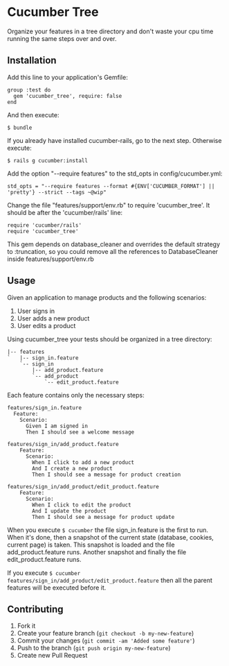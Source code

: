 # Cucumber Tree

Organize your features in a tree directory and don't waste your cpu time running the same steps over and over.

## Installation

Add this line to your application's Gemfile:

    group :test do
      gem 'cucumber_tree', require: false
    end

And then execute:

    $ bundle

If you already have installed cucumber-rails, go to the next step. Otherwise execute:

    $ rails g cucumber:install

Add the option "--require features" to the std_opts in config/cucumber.yml:

    std_opts = "--require features --format #{ENV['CUCUMBER_FORMAT'] || 'pretty'} --strict --tags ~@wip"

Change the file "features/support/env.rb" to require 'cucumber_tree'. It should be after the 'cucumber/rails' line:

    require 'cucumber/rails'
    require 'cucumber_tree'

This gem depends on database_cleaner and overrides the default strategy to :truncation, so you could remove all the references to DatabaseCleaner inside features/support/env.rb

## Usage

Given an application to manage products and the following scenarios:

1. User signs in
2. User adds a new product
3. User edits a product

Using cucumber_tree your tests should be organized in a tree directory:

```
|-- features
`   |-- sign_in.feature
    `-- sign_in
        |-- add_product.feature
        `-- add_product
            `-- edit_product.feature
```

Each feature contains only the necessary steps:

    features/sign_in.feature
      Feature:
        Scenario:
          Given I am signed in
          Then I should see a welcome message

    features/sign_in/add_product.feature
        Feature:
          Scenario:
            When I click to add a new product
            And I create a new product
            Then I should see a message for product creation

    features/sign_in/add_product/edit_product.feature
        Feature:
          Scenario:
            When I click to edit the product
            And I update the product
            Then I should see a message for product update

When you execute `$ cucumber` the file sign_in.feature is the first to run. When it's done, then a snapshot of the current state (database, cookies, current page) is taken. This snapshot is loaded and the file add_product.feature runs. Another snapshot and finally the file edit_product.feature runs.

If you execute `$ cucumber features/sign_in/add_product/edit_product.feature` then all the parent features will be executed before it.

## Contributing

1. Fork it
2. Create your feature branch (`git checkout -b my-new-feature`)
3. Commit your changes (`git commit -am 'Added some feature'`)
4. Push to the branch (`git push origin my-new-feature`)
5. Create new Pull Request
